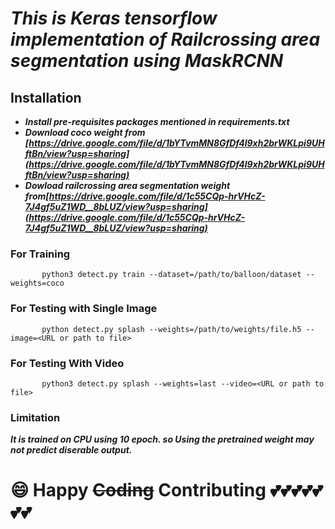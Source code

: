 # ***This is Keras tensorflow implementation of Railcrossing area segmentation using MaskRCNN***

## Installation

- ***Install pre-requisites packages mentioned in requirements.txt***
- ***Download coco weight from [https://drive.google.com/file/d/1bYTvmMN8GfDf4l9xh2brWKLpi9UHftBn/view?usp=sharing](https://drive.google.com/file/d/1bYTvmMN8GfDf4l9xh2brWKLpi9UHftBn/view?usp=sharing)***
- ***Dowload railcrossing area segmentation weight from[https://drive.google.com/file/d/1c55CQp-hrVHcZ-7J4gf5uZ1WD__8bLUZ/view?usp=sharing](https://drive.google.com/file/d/1c55CQp-hrVHcZ-7J4gf5uZ1WD__8bLUZ/view?usp=sharing)*** 

### For Training

           python3 detect.py train --dataset=/path/to/balloon/dataset --weights=coco

### For Testing with Single Image

           python detect.py splash --weights=/path/to/weights/file.h5 --image=<URL or path to file>

### For Testing With Video 

           python3 detect.py splash --weights=last --video=<URL or path to file>

### Limitation
***It is trained on CPU using 10 epoch. so Using the pretrained weight may not predict diserable output.***
 
# :smile: Happy ~~Coding~~ Contributing :two_hearts::two_hearts::two_hearts::two_hearts::two_hearts::two_hearts::two_hearts:
